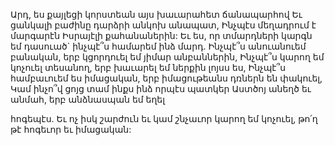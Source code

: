 
Արդ, ես քայլեցի կորստեան այս խաւարահետ
ճանապարհով
Եւ ցանկալի բաժինը դարձրի անկոխ անապատ,
Ինչպէս մեղադրում է մարգարէն
Իսրայէլի քահանաներին:
Եւ ես, որ տմարդների կարգն եմ դասուած`
ինչպէ՞ս համարեմ ինձ մարդ.
Ինչպէ՞ս անուանուեմ բանական, երբ կցորդուել եմ
յիմար անբաններին,
Ինչպէ՞ս կարող եմ կոչուել տեսանող, երբ խաւարել
եմ ներքին լոյսս ես,
Ինչպէ՞ս համբաւուեմ ես իմացական, երբ
իմացութեանս դռներն են փակուել,
Կամ ինչո՞վ ցոյց տամ ինքս ինձ որպէս պատկեր
Աստծոյ անեղծ եւ անմահ, երբ անձնասպան եմ եղել


հոգեպէս.
Եւ ոչ իսկ շարժուն եւ կամ շնչաւոր կարող եմ
կոչուել, թո՛ղ թէ հոգեւոր եւ իմացական:
